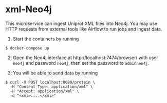 # xml-Neo4j
This microservice can ingest Uniprot XML files into Neo4j. You may use HTTP requests from external tools like Airflow to run jobs and ingest data. 

1. Start the containers by running
```
$ docker-compose up
```


2. Open the Neo4j interface at http://localhost:7474/browser/ with user `neo4j` and password `neo4j`, then set the password to `adminneo4j`.


3. You will be able to send data by running
```
$ curl -X POST localhost:8080/protein \
  -H "Content-Type: application/xml" \
  -H "Accept: application/xml" \
  -d "<xml>....</xml>"
```
